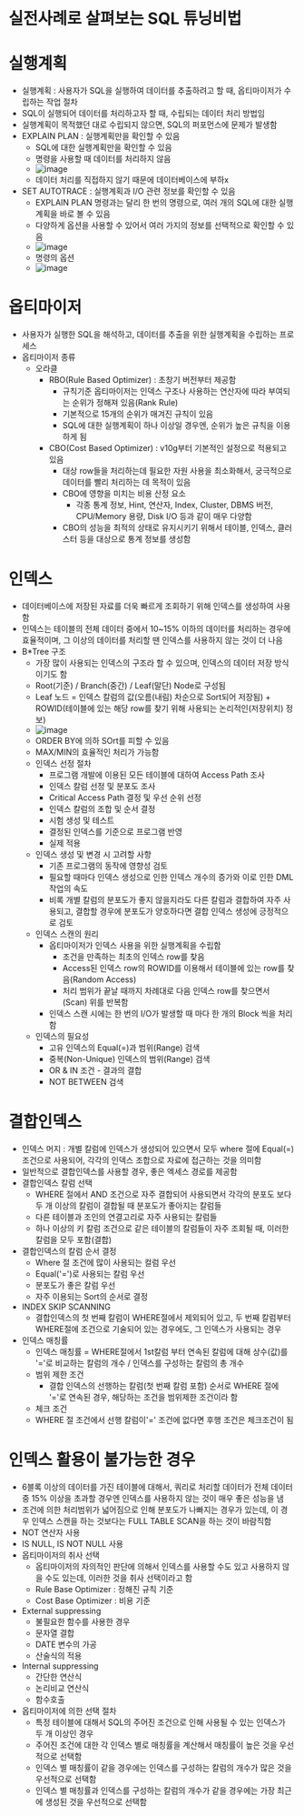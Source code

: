 # 실전사례로 살펴보는 SQL 튜닝비법
# 실행계획
- 실행계획 : 사용자가 SQL을 실행하여 데이터를 추출하려고 할 때, 옵티마이저가 수립하는 작업 절차 
- SQL이 실행되어 데이터를 처리하고자 할 때, 수립되는 데이터 처리 방법임
- 실행계획이 목적했던 대로 수립되지 않으면, SQL의 퍼포먼스에 문제가 발생함
- EXPLAIN PLAN : 실행계획만을 확인할 수 있음 
  - SQL에 대한 실행계획만을 확인할 수 있음
  - 명령을 사용할 때 데이터를 처리하지 않음
  - ![image](https://user-images.githubusercontent.com/47103479/172156005-be75897a-c425-4197-a445-4f0648c56ce3.png)
  - 데이터 처리를 직접하지 않기 때문에 데이터베이스에 부하x
- SET AUTOTRACE : 실행계획과 I/O 관련 정보를 확인할 수 있음 
  - EXPLAIN PLAN 명령과는 달리 한 번의 명령으로, 여러 개의 SQL에 대한 실행계획을 바로 볼 수 있음
  - 다양하게 옵션을 사용할 수 있어서 여러 가지의 정보를 선택적으로 확인할 수 있음
  - ![image](https://user-images.githubusercontent.com/47103479/172156542-f197b902-fac7-444a-8fea-29332ba1e7dd.png)
  - 명령의 옵션
  - ![image](https://user-images.githubusercontent.com/47103479/172156752-4aad49df-74ea-4938-abd7-21f3adb1d76a.png)

# 옵티마이저
- 사용자가 실행한 SQL을 해석하고, 데이터를 추출을 위한 실행계획을 수립하는 프로세스
- 옵티마이저 종류
  - 오라클
    - RBO(Rule Based Optimizer) : 초창기 버전부터 제공함
      - 규칙기준 옵티마이저는 인덱스 구조나 사용하는 연산자에 따라 부여되는 순위가 정해져 있음(Rank Rule)
      - 기본적으로 15개의 순위가 매겨진 규칙이 있음
      - SQL에 대한 실행계획이 하나 이상일 경우엔, 순위가 높은 규칙을 이용하게 됨
    - CBO(Cost Based Optimizer) : v10g부터 기본적인 설정으로 적용되고 있음
      - 대상 row들을 처리하는데 필요한 자원 사용을 최소화해서, 궁극적으로 데이터를 빨리 처리하는 데 목적이 있음
      - CBO에 영향을 미치는 비용 산정 요소
        - 각종 통계 정보, Hint, 연산자, Index, Cluster, DBMS 버전, CPU/Memory 용량, Disk I/O 등과 같이 매우 다양함
      - CBO의 성능을 최적의 상태로 유지시키기 위해서 테이블, 인덱스, 클러스터 등을 대상으로 통계 정보를 생성함

# 인덱스
- 데이터베이스에 저장된 자료를 더욱 빠르게 조회하기 위해 인덱스를 생성하여 사용함 
- 인덱스는 테이블의 전체 데이터 중에서 10~15% 이하의 데이터를 처리하는 경우에 효율적이며, 그 이상의 데이터를 처리할 땐 인덱스를 사용하지 않는 것이 더 나음
- B*Tree 구조
  - 가장 많이 사용되는 인덱스의 구조라 할 수 있으며, 인덱스의 데이터 저장 방식이기도 함 
  - Root(기준) / Branch(중간) / Leaf(말단) Node로 구성됨 
  - Leaf 노드 = 인덱스 칼럼의 값(오름(내림) 차순으로 Sort되어 저장됨) + ROWID(테이블에 있는 해당 row를 찾기 위해 사용되는 논리적인(저장위치) 정보)
  - ![image](https://user-images.githubusercontent.com/47103479/172624212-ba4920a1-310e-429f-a7a9-274f4a2974ef.png)
  - ORDER BY에 의하 SOrt를 피할 수 있음
  - MAX/MIN의 효율적인 처리가 가능함 
  - 인덱스 선정 절차
    - 프로그램 개발에 이용된 모든 테이블에 대하여 Access Path 조사
    - 인덱스 칼럼 선정 및 분포도 조사
    - Critical Access Path 결정 및 우선 순위 선정
    - 인덱스 칼럼의 조합 및 순서 결정
    - 시험 생성 및 테스트
    - 결정된 인덱스를 기준으로 프로그램 반영
    - 실제 적용
  - 인덱스 생성 및 변경 시 고려할 사항
    - 기존 프로그램의 동작에 영향성 검토
    - 필요할 때마다 인덱스 생성으로 인한 인덱스 개수의 증가와 이로 인한 DML 작업의 속도
    - 비록 개별 칼럼의 분포도가 좋지 않을지라도 다른 칼럼과 결합하여 자주 사용되고, 결합할 경우에 분포도가 양호하다면 결합 인덱스 생성에 긍정적으로 검토 
  - 인덱스 스캔의 원리
    - 옵티마이저가 인덱스 사용을 위한 실행계획을 수립함
      - 조건을 만족하는 최초의 인덱스 row를 찾음
      - Access된 인덱스 row의 ROWID를 이용해서 테이블에 있는 row를 찾음(Random Access)
      - 처리 범위가 끝날 때까지 차례대로 다음 인덱스 row를 찾으면서 (Scan) 위를 반복함
    - 인덱스 스캔 시에는 한 번의 I/O가 발생할 때 마다 한 개의 Block 씩을 처리함
  - 인덱스의 필요성
    - 고유 인덱스의 Equal(=)과 범위(Range) 검색
    - 중복(Non-Unique) 인덱스의 범위(Range) 검색
    - OR & IN 조건 - 결과의 결합
    - NOT BETWEEN 검색 

# 결합인덱스
- 인덱스 머지 : 개별 칼럼에 인덱스가 생성되어 있으면서 모두 where 절에 Equal(=) 조건으로 사용되어, 각각의 인덱스 조합으로 자료에 접근하는 것을 의미함
- 일반적으로 결합인덱스를 사용할 경우, 좋은 엑세스 경로를 제공함
- 결합인덱스 칼럼 선택
  - WHERE 절에서 AND 조건으로 자주 결합되어 사용되면서 각각의 분포도 보다 두 개 이상의 칼럼이 결합될 때 분포도가 좋아지는 칼럼들
  - 다른 테이블과 조인의 연결고리로 자주 사용되는 칼럼들
  - 하나 이상의 키 칼럼 조건으로 같은 테이블의 칼럼들이 자주 조회될 때, 이러한 칼럼을 모두 포함(결합)
- 결합인덱스의 칼럼 순서 결정
  - Where 절 조건에 많이 사용되는 컬럼 우선
  - Equal('=')로 사용되는 칼럼 우선
  - 분포도가 좋은 칼럼 우선
  - 자주 이용되는 Sort의 순서로 결정
- INDEX SKIP SCANNING
  - 결합인덱스의 첫 번째 칼럼이 WHERE절에서 제외되어 있고, 두 번째 칼럼부터 WHERE절에 조건으로 기술되어 있는 경우에도, 그 인덱스가 사용되는 경우 
- 인덱스 매칭률
  - 인덱스 매칭률 = WHERE절에서 1st칼럼 부터 연속된 칼럼에 대해 상수(값)를 '='로 비교하는 칼럼의 개수 / 인덱스를 구성하는 칼럼의 총 개수
  - 범위 제한 조건
    -  결합 인덱스의 선행하는 칼럼(첫 번째 칼럼 포함) 순서로 WHERE 절에 '='로 연속된 경우, 해당하는 조건을 범위제한 조건이라 함
  -  체크 조건
    -  WHERE 절 조건에서 선행 칼럼이'=' 조건에 없다면 후행 조건은 체크조건이 됨 

# 인덱스 활용이 불가능한 경우 
- 6블록 이상의 데이터를 가진 테이블에 대해서, 쿼리로 처리할 데이터가 전체 데이터 중 15% 이상을 초과할 경우엔 인덱스를 사용하지 않는 것이 매우 좋은 성능을 냄 
- 조건에 의한 처리범위가 넓어짐으로 인해 분포도가 나빠지는 경우가 있는데, 이 경우 인덱스 스캔을 하는 것보다는 FULL TABLE SCAN을 하는 것이 바람직함
- NOT 연산자 사용
- IS NULL, IS NOT NULL 사용
- 옵티마이저의 취사 선택
  - 옵티마이저의 자의적인 판단에 의해서 인덱스를 사용할 수도 있고 사용하지 않을 수도 있는데, 이러한 것을 취사 선택이라고 함 
  - Rule Base Optimizer : 정해진 규칙 기준
  - Cost Base Optimizer : 비용 기준 
- External suppressing
  - 불필요한 함수를 사용한 경우
  - 문자열 결합 
  - DATE 변수의 가공 
  - 산술식의 적용
- Internal suppressing
  - 간단한 연산식
  - 논리비교 연산식
  - 함수호출 
- 옵티마이저에 의한 선택 절차
  - 특정 테이블에 대해서 SQL의 주어진 조건으로 인해 사용될 수 있는 인덱스가 두 개 이상인 경우 
  - 주어진 조건에 대한 각 인덱스 별로 매칭률을 계산해서 매칭률이 높은 것을 우선적으로 선택함
  - 인덱스 별 매칭률이 같을 경우에는 인덱스를 구성하는 칼럼의 개수가 많은 것을 우선적으로 선택함
  - 인덱스 별 매칭률과 인덱스를 구성하는 칼럼의 개수가 같을 경우에는 가장 최근에 생성된 것을 우선적으로 선택함
